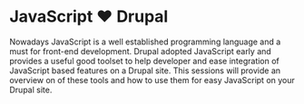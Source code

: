 JavaScript ♥ Drupal
===================

Nowadays JavaScript is a well established programming language and a must for front-end development. Drupal adopted JavaScript early and provides a useful good toolset to help developer and ease integration of JavaScript based features on a Drupal site. This sessions will provide an overview on of these tools and how to use them for easy JavaScript on your Drupal site.